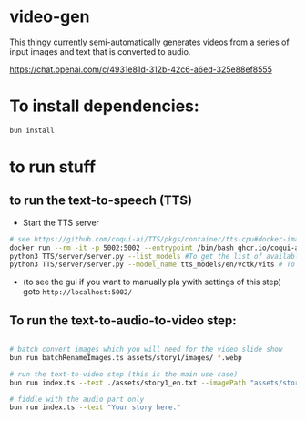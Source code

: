# video-gen

This thingy currently semi-automatically generates videos from a series of input images and text that is converted to audio.

https://chat.openai.com/c/4931e81d-312b-42c6-a6ed-325e88ef8555






# To install dependencies:

```bash
bun install
```

# to run stuff


## to run the text-to-speech (TTS)

- Start the TTS server

```bash
# see https://github.com/coqui-ai/TTS/pkgs/container/tts-cpu#docker-image
docker run --rm -it -p 5002:5002 --entrypoint /bin/bash ghcr.io/coqui-ai/tts-cpu
python3 TTS/server/server.py --list_models #To get the list of available models
python3 TTS/server/server.py --model_name tts_models/en/vctk/vits # To start a server
```

- (to see the gui if you want to manually pla ywith settings of this step) goto `http://localhost:5002/`


## To run the text-to-audio-to-video step:

```bash

# batch convert images which you will need for the video slide show
bun run batchRenameImages.ts assets/story1/images/ *.webp

# run the text-to-video step (this is the main use case)
bun run index.ts --text ./assets/story1_en.txt --imagePath "assets/story1/images/img%03d.webp" -o .out

# fiddle with the audio part only
bun run index.ts --text "Your story here."


```

